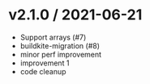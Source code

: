 
v2.1.0 / 2021-06-21
===================

  * Support arrays (#7)
  * buildkite-migration (#8)
  * minor perf improvement
  * improvement 1
  * code cleanup
